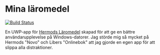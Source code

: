 # Mina läromedel

[![Build Status](https://dev.azure.com/mikaeldui/Mina%20l%C3%A4romedel/_apis/build/status/mikaeldui.MinaLaromedel?branchName=main)](https://dev.azure.com/mikaeldui/Mina%20l%C3%A4romedel/_build/latest?definitionId=16&branchName=main)

En UWP-app för [Hermods Läromedel](https://novo.hermods.se/?action=ebooks) skapad för att ge en bättre användarupplevelse på Windows-datorer. Jag störde mig så mycket på Hermods "Novo" och Libers "Onlinebok" att jag gjorde en egen app för att slippa alla distraktioner.
